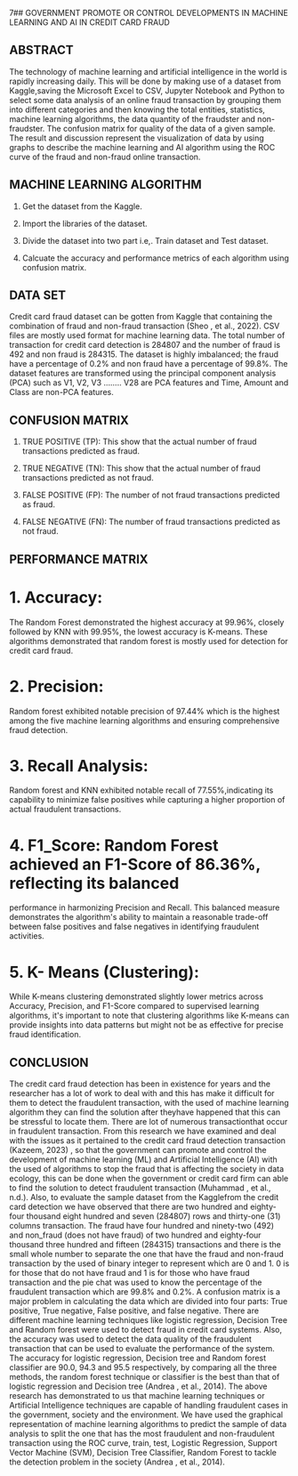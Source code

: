 7## GOVERNMENT PROMOTE OR CONTROL DEVELOPMENTS IN MACHINE LEARNING AND AI IN CREDIT CARD FRAUD

## ABSTRACT
 The technology of machine learning and artificial intelligence in the world is rapidly increasing daily. This will be done by making use of a dataset from Kaggle,saving the Microsoft Excel to CSV, Jupyter Notebook and Python to select some data analysis of an online fraud transaction by grouping them into different categories and then knowing the total entities, statistics, machine learning algorithms, the data quantity of the fraudster and non-fraudster. The confusion matrix for quality of the data of a given sample. The result and discussion represent the visualization of data by using graphs to describe the machine learning and AI algorithm using the ROC curve of the fraud and non-fraud online transaction.

## MACHINE LEARNING ALGORITHM

1. Get the dataset from the Kaggle.

2. Import the libraries of the dataset.

3. Divide the dataset into two part i.e,. Train dataset and Test dataset.

4. Calcuate the accuracy and performance metrics of each algorithm using confusion matrix.

## DATA SET
 Credit card fraud dataset can be gotten from Kaggle that containing the combination of fraud and non-fraud transaction (Sheo , et al., 2022). CSV files are mostly used format for machine learning data. The total number of transaction for credit card detection is 284807 and the number of fraud is 492 and non fraud is 284315. The dataset is highly imbalanced; the fraud have a percentage of 0.2% and non fraud have a percentage of 99.8%.
  The dataset features are transformed using the principal component analysis (PCA) such as V1, V2, V3 …….. V28 are PCA features and Time, Amount and Class are non-PCA features.

## CONFUSION MATRIX

1. TRUE POSITIVE (TP): 
  This show that the actual number of fraud transactions predicted as fraud.

2. TRUE NEGATIVE (TN): 
  This show that the actual number of fraud transactions predicted 
as not fraud.

3. FALSE POSITIVE (FP): 
 The number of not fraud transactions predicted as fraud.

4. FALSE NEGATIVE (FN):
 The number of fraud transactions predicted as not fraud.

## PERFORMANCE MATRIX

# 1. Accuracy:
 The Random Forest demonstrated the highest accuracy at 99.96%, closely followed by KNN with 99.95%, the lowest accuracy is K-means. These algorithms demonstrated that random forest is mostly used for detection for credit card fraud.

# 2. Precision: 
  Random forest exhibited notable precision of 97.44% which is the highest 
among the five machine learning algorithms and ensuring comprehensive fraud 
detection.

# 3. Recall Analysis:
 Random forest and KNN exhibited notable recall of 77.55%,indicating its capability to minimize false positives while capturing a higher proportion of actual fraudulent transactions. 

# 4. F1_Score: Random Forest achieved an  F1-Score of 86.36%, reflecting its balanced 
performance in harmonizing Precision and Recall. This balanced measure demonstrates 
the algorithm's ability to maintain a reasonable trade-off between false positives and false negatives in identifying fraudulent activities.

# 5. K- Means (Clustering): 
  While K-means clustering demonstrated slightly lower metrics across Accuracy, Precision, and F1-Score compared to supervised learning algorithms, it's important to note that clustering algorithms like K-means can provide insights into data patterns but might not be as effective for precise fraud identification.

## CONCLUSION
   The credit card fraud detection has been in existence for years and the researcher has a 
lot of work to deal with and this has make it difficult for them to detect the fraudulent 
transaction, with the used of machine learning algorithm they can find the solution after theyhave happened that this can be stressful to locate them. There are lot of numerous transactionthat occur in fraudulent transaction.
  From this research we have examined and deal with the issues as it pertained to the 
credit card fraud detection transaction (Kazeem, 2023) , so that the government can promote and control the development of machine learning (ML) and Artificial Intelligence (AI) with the used of algorithms to stop the fraud that is affecting the society in data ecology, this can be done when the government or credit card firm can able to find the solution to detect fraudulent transaction (Muhammad , et al., n.d.). Also, to evaluate the sample dataset from the Kagglefrom the credit card detection we have observed that there are two hundred and eighty-four thousand eight hundred and seven (284807) rows and thirty-one (31) columns transaction. The fraud have four hundred and ninety-two (492) and non_fraud (does not have fraud) of two hundred and eighty-four thousand three hundred and fifteen (284315) transactions and there is the small whole number to separate the one that have the fraud and non-fraud transaction by the used of binary integer to represent which are 0 and 1. 0 is for those that do not have fraud and 1 is for those who have fraud transaction and the pie chat was used to know the percentage of the fraudulent transaction which are 99.8% and 0.2%. A confusion matrix is a major problem in calculating the data which are divided into four parts: True positive, True negative, False positive, and false negative.
  There are different machine learning techniques like logistic regression, Decision Tree and Random forest were used to detect fraud in credit card systems. Also, the accuracy was used to detect the data quality of the fraudulent transaction that can be used to evaluate the performance of the system. The accuracy for logistic regression, Decision tree and Random forest classifier are 90.0, 94.3 and 95.5 respectively, by comparing all the three methods, the random forest technique or classifier is the best than that of logistic regression and Decision tree (Andrea , et al., 2014). The above research has demonstrated to us that machine learning techniques or Artificial Intelligence techniques are capable of handling fraudulent cases in the government, society and the environment.
  We have used the graphical representation of machine learning algorithms to predict the sample of data analysis to split the one that has the most fraudulent and non-fraudulent transaction using the ROC curve, train, test, Logistic Regression, Support Vector Machine 
(SVM), Decision Tree Classifier, Random Forest to tackle the detection problem in the society
(Andrea , et al., 2014).